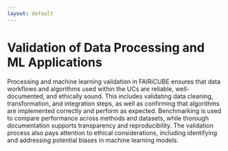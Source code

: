 ```yaml
---
layout: default
---
```


<h1 class="cards-page-title">Validation of Data Processing and ML Applications</h1>

<div class="paragraph">
<p>
Processing and machine learning validation in FAIRiCUBE ensures that data workflows and algorithms used within the UCs are reliable, well-documented, and ethically sound. This includes validating data cleaning, transformation, and integration steps, as well as confirming that algorithms are implemented correctly and perform as expected. Benchmarking is used to compare performance across methods and datasets, while thorough documentation supports transparency and reproducibility. The validation process also pays attention to ethical considerations, including identifying and addressing potential biases in machine learning models. 
</p>
</div>

